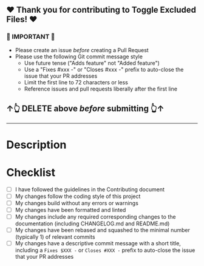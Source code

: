 ## ❤ Thank you for contributing to Toggle Excluded Files! ❤

### 🚨 IMPORTANT 🚨

- Please create an issue _before_ creating a Pull Request
- Please use the following Git commit message style
  - Use future tense ("Adds feature" not "Added feature")
  - Use a "Fixes #xxx -" or "Closes #xxx -" prefix to auto-close the issue that your PR addresses
  - Limit the first line to 72 characters or less
  - Reference issues and pull requests liberally after the first line

## ↑👆 DELETE above _before_ submitting 👆↑

---

# Description

<!--
Please include a summary of the changes and which issue will be addressed. Please also include relevant motivation and context.
-->

# Checklist

<!-- Please check off the following -->

- [ ] I have followed the guidelines in the Contributing document
- [ ] My changes follow the coding style of this project
- [ ] My changes build without any errors or warnings
- [ ] My changes have been formatted and linted
- [ ] My changes include any required corresponding changes to the documentation (including CHANGELOG.md and README.md)
- [ ] My changes have been rebased and squashed to the minimal number (typically 1) of relevant commits
- [ ] My changes have a descriptive commit message with a short title, including a `Fixes $XXX -` or `Closes #XXX -` prefix to auto-close the issue that your PR addresses

